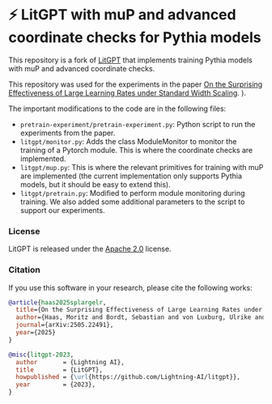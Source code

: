 # ⚡ LitGPT with muP and advanced coordinate checks for Pythia models 

This repository is a fork of [LitGPT](https://github.com/Lightning-AI/litgpt) that implements training Pythia models with muP and advanced coordinate checks.

This repository was used for the experiments in the paper [On the Surprising Effectiveness of Large Learning Rates under Standard Width Scaling](https://arxiv.org/abs/2505.22491).
).

The important modifications to the code are in the following files:

- ```pretrain-experiment/pretrain-experiment.py```: Python script to run the experiments from the paper.  
- ```litgpt/monitor.py```: Adds the class ModuleMonitor to monitor the training of a Pytorch module. This is where the coordinate checks are implemented.
- ```litgpt/mup.py```: This is where the relevant primitives for training with muP are implemented (the current implementation only supports Pythia models, but it should be easy to extend this).
- ```litgpt/pretrain.py```: Modified to perform module monitoring during training. We also added some additional parameters to the script to support our experiments.



### License

LitGPT is released under the [Apache 2.0](https://github.com/Lightning-AI/litgpt/blob/main/LICENSE) license.

### Citation

If you use this software in your research, please cite the following works:

```bibtex
@article{haas2025splargelr,
  title={On the Surprising Effectiveness of Large Learning Rates under Standard Width Scaling},
  author={Haas, Moritz and Bordt, Sebastian and von Luxburg, Ulrike and Vankadara, Leena Chennuru},
  journal={arXiv:2505.22491},
  year={2025}
}
```

```bibtex
@misc{litgpt-2023,
  author       = {Lightning AI},
  title        = {LitGPT},
  howpublished = {\url{https://github.com/Lightning-AI/litgpt}},
  year         = {2023},
}
```

&nbsp;
